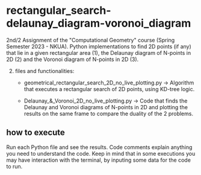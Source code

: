 # rectangular_search-delaunay_diagram-voronoi_diagram
2nd/2 Assignment of the "Computational Geometry" course (Spring Semester 2023 - NKUA). Python implementations to find 2D points (if any) that lie in a given rectangular area (1), the Delaunay diagram of N-points in 2D (2) and the Voronoi diagram of N-points in 2D (3). 

2) files and functionalities:
   * geometrical_rectangular_search_2D_no_live_plotting.py -> 
Algorithm that executes a rectangular search of 2D points, using KD-tree logic.
     
   * Delaunay_&_Voronoi_2D_no_live_plotting.py -> 
Code that finds the Delaunay and Voronoi diagrams of N-points in 2D and plotting the results on the same frame to compare the duality
of the 2 problems.


## how to execute
Run each Python file and see the results. Code comments explain anything you need to understand the code. Keep in mind that in some
executions you may have interaction with the terminal, by inputing some data for the code to run.
